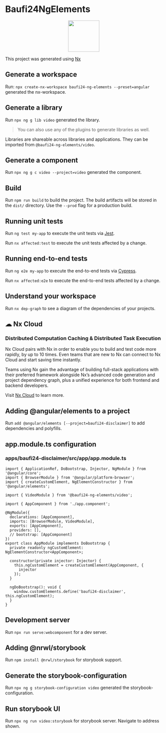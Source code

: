 # Baufi24NgElements

<p style="text-align: center;">
  <img src="https://upload.wikimedia.org/wikipedia/commons/thumb/c/cc/Offical_Baufi24_Logo_released_2020.svg/2560px-Offical_Baufi24_Logo_released_2020.svg.png" width="100vw">
</p>

This project was generated using [Nx](https://nx.dev)

## Generate a workspace

Run: `npx create-nx-workspace baufi24-ng-elements --preset=angular` generated the nx-workspace.

## Generate a library

Run `npx ng g lib video` generated the library.

> You can also use any of the plugins to generate libraries as well.

Libraries are shareable across libraries and applications. They can be imported from `@baufi24-ng-elements/video`.

## Generate a component

Run `npx ng g c video --project=video` generated the component.

## Build

Run `npm run build` to build the project. The build artifacts will be stored in the `dist/` directory. Use the `--prod` flag for a production build.

## Running unit tests

Run `ng test my-app` to execute the unit tests via [Jest](https://jestjs.io).

Run `nx affected:test` to execute the unit tests affected by a change.

## Running end-to-end tests

Run `ng e2e my-app` to execute the end-to-end tests via [Cypress](https://www.cypress.io).

Run `nx affected:e2e` to execute the end-to-end tests affected by a change.

## Understand your workspace

Run `nx dep-graph` to see a diagram of the dependencies of your projects.

## ☁ Nx Cloud

### Distributed Computation Caching & Distributed Task Execution

Nx Cloud pairs with Nx in order to enable you to build and test code more rapidly, by up to 10 times. Even teams that are new to Nx can connect to Nx Cloud and start saving time instantly.

Teams using Nx gain the advantage of building full-stack applications with their preferred framework alongside Nx’s advanced code generation and project dependency graph, plus a unified experience for both frontend and backend developers.

Visit [Nx Cloud](https://nx.app/) to learn more.

## Adding @angular/elements to a project

Run `add @angular/elements [--project=baufi24-disclaimer]` to add dependencies and polyfills.

## app.module.ts configuration 

### apps/baufi24-disclaimer/src/app/app.module.ts

````angular2html
import { ApplicationRef, DoBootstrap, Injector, NgModule } from '@angular/core';
import { BrowserModule } from '@angular/platform-browser';
import { createCustomElement, NgElementConstructor } from '@angular/elements';

import { VideoModule } from '@baufi24-ng-elements/video';

import { AppComponent } from './app.component';

@NgModule({
  declarations: [AppComponent],
  imports: [BrowserModule, VideoModule],
  exports: [AppComponent],
  providers: [],
  // bootstrap: [AppComponent]
})
export class AppModule implements DoBootstrap {
  private readonly ngCustomElement: NgElementConstructor<AppComponent>;

  constructor(private injector: Injector) {
    this.ngCustomElement = createCustomElement(AppComponent, {
      injector
    });
  }

  ngDoBootstrap(): void {
    window.customElements.define('baufi24-disclaimer', this.ngCustomElement);
  }
}

````

## Development server

Run `npx run serve:webcomponent` for a dev server.

## Adding @nrwl/storybook

Run `npm install @nrwl/storybook` for storybook support.

## Generate the storybook-configuration

Run `npx ng g storybook-configuration video` generated the storybook-configuration.

## Run storybook UI

Run `npx ng run video:storybook` for storybook server. Navigate to address shown.

